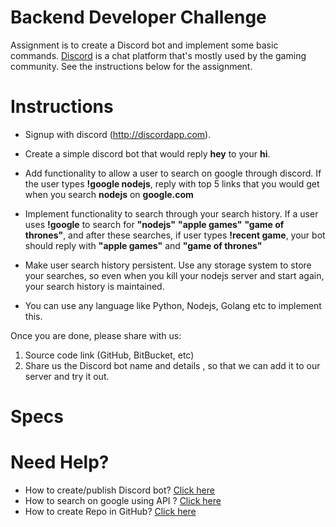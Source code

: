 # Backend Developer Challenge

Assignment is to create a Discord bot and implement some basic commands. [Discord](https://discordapp.com/) is a chat platform that's mostly used by the gaming community. See the instructions below for the assignment.

# Instructions

* Signup with discord (http://discordapp.com). 

* Create a simple discord bot that would reply **hey** to your **hi**. 

* Add functionality to allow a user to search on google through discord. If the user types **!google nodejs**, reply with top 5 links that you would get when you search **nodejs** on **google.com**

* Implement functionality to search through your search history. If a user uses **!google** to search for **"nodejs"** **"apple games"** **"game of thrones"**, and after these searches, if user types **!recent game**, your bot should reply with **"apple games"** and **"game of thrones"**

* Make user search history persistent. Use any storage system to store your searches, so even when you kill your nodejs server and start again, your search history is maintained.

* You can use any language like Python, Nodejs, Golang etc to implement this.

Once you are done, please share with us:
1. Source code link (GitHub, BitBucket, etc)
2. Share us the Discord bot name and details , so that we can add it to our server and try it out.

# Specs

# Need Help?

* How to create/publish Discord bot? [Click here](https://www.google.com/search?q=steps+to+create+discord+bot)
* How to search on google using API ? [Click here](https://www.google.com/search?q=google+search+api)
* How to create Repo in GitHub? [Click here](https://guides.github.com/activities/hello-world/) 
